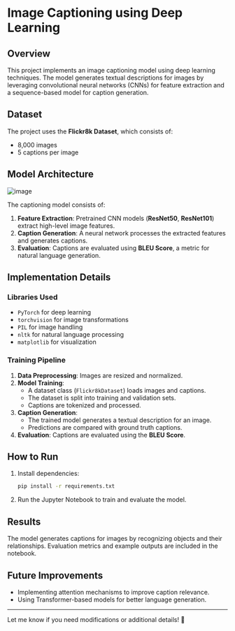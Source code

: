 
# Image Captioning using Deep Learning

## Overview
This project implements an image captioning model using deep learning techniques. The model generates textual descriptions for images by leveraging convolutional neural networks (CNNs) for feature extraction and a sequence-based model for caption generation.

## Dataset
The project uses the **Flickr8k Dataset**, which consists of:
- 8,000 images
- 5 captions per image

## Model Architecture
![image](https://github.com/user-attachments/assets/f8eede51-9c78-4aea-8529-18b7d446fca2)

The captioning model consists of:
1. **Feature Extraction**: Pretrained CNN models (**ResNet50**, **ResNet101**) extract high-level image features.
2. **Caption Generation**: A neural network processes the extracted features and generates captions.
3. **Evaluation**: Captions are evaluated using **BLEU Score**, a metric for natural language generation.

## Implementation Details
### **Libraries Used**
- `PyTorch` for deep learning
- `torchvision` for image transformations
- `PIL` for image handling
- `nltk` for natural language processing
- `matplotlib` for visualization

### **Training Pipeline**
1. **Data Preprocessing**: Images are resized and normalized.
2. **Model Training**:
   - A dataset class (`Flickr8kDataset`) loads images and captions.
   - The dataset is split into training and validation sets.
   - Captions are tokenized and processed.
3. **Caption Generation**:
   - The trained model generates a textual description for an image.
   - Predictions are compared with ground truth captions.
4. **Evaluation**: Captions are evaluated using the **BLEU Score**.

## How to Run
1. Install dependencies:
   ```bash
   pip install -r requirements.txt
   ```
2. Run the Jupyter Notebook to train and evaluate the model.

## Results
The model generates captions for images by recognizing objects and their relationships. Evaluation metrics and example outputs are included in the notebook.

## Future Improvements
- Implementing attention mechanisms to improve caption relevance.
- Using Transformer-based models for better language generation.

---
Let me know if you need modifications or additional details! 🚀

